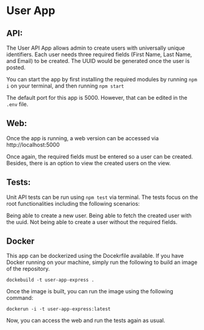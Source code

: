 # User App

## API:

The User API App allows admin to create users with universally unique identifiers. Each user needs three required fields (First Name, Last Name, and Email) to be created. The UUID would be generated once the user is posted.

You can start the app by first installing the required modules by running `npm i` on your terminal, and then running `npm start`

The default port for this app is 5000. However, that can be edited in the `.env` file.

## Web:

Once the app is running, a web version can be accessed via http://localhost:5000

Once again, the required fields must be entered so a user can be created. Besides, there is an option to view the created users on the view.

## Tests:

Unit API tests can be run using `npm test` via terminal. The tests focus on the root functionalities including the following scenarios:

Being able to create a new user.
Being able to fetch the created user with the uuid.
Not being able to create a user without the required fields.

## Docker

This app can be dockerized using the Docekrfile available. If you have Docker running on your machine, simply run the following to build an image of the repository.

`dockebuild -t user-app-express .`

Once the image is built, you can run the image using the following command:

`dockerun -i -t user-app-express:latest`

Now, you can access the web and run the tests again as usual.
